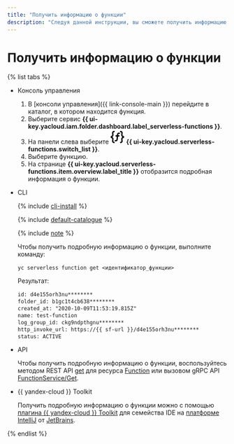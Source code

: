 ```yaml
---
title: "Получить информацию о функции"
description: "Следуя данной инструкции, вы сможете получить информацию о функции."
---
```


# Получить информацию о функции

{% list tabs %}

- Консоль управления

    1. В [консоли управления]({{ link-console-main }}) перейдите в каталог, в котором находится функция.
    1. Выберите сервис **{{ ui-key.yacloud.iam.folder.dashboard.label_serverless-functions }}**.
    1. На панели слева выберите ![image](../../../_assets/console-icons/curly-brackets-function.svg) **{{ ui-key.yacloud.serverless-functions.switch_list }}**.
    1. Выберите функцию.
    1. На странице **{{ ui-key.yacloud.serverless-functions.item.overview.label_title }}** отобразится подробная информация о функции.

- CLI

    {% include [cli-install](../../../_includes/cli-install.md) %}

    {% include [default-catalogue](../../../_includes/default-catalogue.md) %}

    {% include [note](../../../_includes/functions/function-list-note.md) %}

    Чтобы получить подробную информацию о функции, выполните команду:

    ```
    yc serverless function get <идентификатор_функции>
    ```
    Результат:
    ```
    id: d4e155orh3nu********
	folder_id: b1gc1t4cb638********
	created_at: "2020-10-09T11:53:19.815Z"
	name: test-function
	log_group_id: ckg9ndpthgnu********
	http_invoke_url: https://{{ sf-url }}/d4e155orh3nu********
	status: ACTIVE
    ```

- API

    Чтобы получить подробную информацию о функции, воспользуйтесь методом REST API [get](../../functions/api-ref/Function/get.md) для ресурса [Function](../../functions/api-ref/Function/index.md) или вызовом gRPC API [FunctionService/Get](../../functions/api-ref/grpc/function_service.md#Get).


- {{ yandex-cloud }} Toolkit

    Получить подробную информацию о функции можно с помощью [плагина {{ yandex-cloud }} Toolkit](https://github.com/yandex-cloud/ide-plugin-jetbrains) для семейства IDE на [платформе IntelliJ](https://www.jetbrains.com/ru-ru/opensource/idea/) от [JetBrains](https://www.jetbrains.com/).


{% endlist %}
